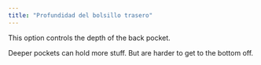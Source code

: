 ```yaml
---
title: "Profundidad del bolsillo trasero"
---
```


This option controls the depth of the back pocket.

Deeper pockets can hold more stuff. But are harder to get to the bottom off.


